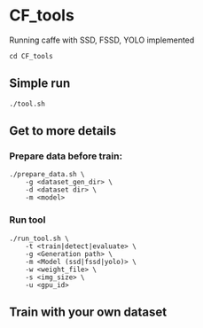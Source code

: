 # CF_tools
Running caffe with SSD, FSSD, YOLO implemented

`cd CF_tools`

## Simple run
`./tool.sh`


## Get to more details
### Prepare data before train:
```
./prepare_data.sh \
	-g <dataset_gen_dir> \
	-d <dataset dir> \
	-m <model>
```

### Run tool
```
./run_tool.sh \
	-t <train|detect|evaluate> \
	-g <Generation path> \
	-m <Model (ssd|fssd|yolo)> \
	-w <weight_file> \
	-s <img_size> \
	-u <gpu_id>
```

## Train with your own dataset
